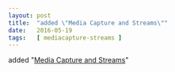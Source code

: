 ```yaml
---
layout: post
title:  "added \"Media Capture and Streams\""
date:   2016-05-19
tags:   [ mediacapture-streams ]
---
```


added "[Media Capture and Streams](/spec/mediacapture-streams)"

